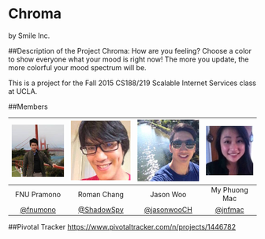 # Chroma
by Smile Inc.

##Description of the Project 
Chroma: How are you feeling? Choose a color to show everyone what your mood is right now! The more you update, the more colorful your mood spectrum will be.

This is a project for the Fall 2015 CS188/219 Scalable Internet Services class at UCLA.

##Members

| ![Pramono](readme_img/pramona.jpg) | ![Roman](readme_img/roman.jpg) | ![Jason](readme_img/jason.jpg) | ![Jen](readme_img/jen.jpg) |
| :------------: | :------------: | :------------: | :------------: |
| FNU Pramono | Roman Chang | Jason Woo | My Phuong Mac |
| [@fnumono](https://github.com/fnumono) | [@ShadowSpy](https://github.com/ShadowSpy) | [@jasonwooCH](https://github.com/jasonwooCH) | [@jnfmac](https://github.com/jnfmac) |

##Pivotal Tracker
https://www.pivotaltracker.com/n/projects/1446782
